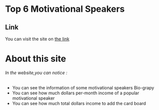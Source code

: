 # Top 6 Motivational Speakers 

## Link 
You can visit the site on [the link](https://gifted-beaver-623a60.netlify.app/)

# About this site

###### In the website,you can notice :

* You can see the information of some motivational speakers Bio-grapy
* You can see how much dollars per-month income of a popular motivational speaker
* You can see how much total dollars income to add the card board
